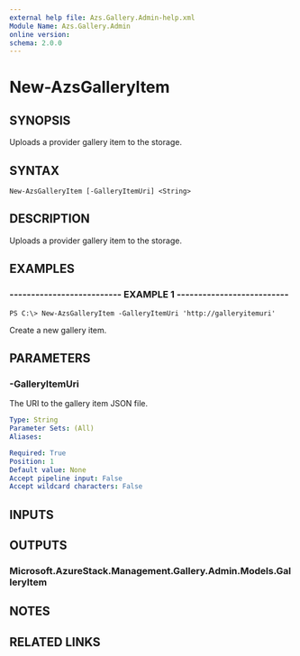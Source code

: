 ```yaml
---
external help file: Azs.Gallery.Admin-help.xml
Module Name: Azs.Gallery.Admin
online version:
schema: 2.0.0
---
```


# New-AzsGalleryItem

## SYNOPSIS
Uploads a provider gallery item to the storage.

## SYNTAX

```
New-AzsGalleryItem [-GalleryItemUri] <String>
```

## DESCRIPTION
Uploads a provider gallery item to the storage.

## EXAMPLES

### -------------------------- EXAMPLE 1 --------------------------
```
PS C:\> New-AzsGalleryItem -GalleryItemUri 'http://galleryitemuri'
```

Create a new gallery item.


## PARAMETERS

### -GalleryItemUri
The URI to the gallery item JSON file.

```yaml
Type: String
Parameter Sets: (All)
Aliases:

Required: True
Position: 1
Default value: None
Accept pipeline input: False
Accept wildcard characters: False
```

## INPUTS

## OUTPUTS

### Microsoft.AzureStack.Management.Gallery.Admin.Models.GalleryItem

## NOTES

## RELATED LINKS

